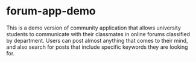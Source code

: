 # forum-app-demo
This is a demo version of community application that allows university students to communicate with their classmates in online forums classified by department. Users can post almost anything that comes to their mind, and also search for posts that include specific keywords they are looking for.
